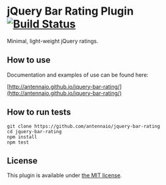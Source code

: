 # jQuery Bar Rating Plugin [![Build Status](https://img.shields.io/travis/antennaio/jquery-bar-rating/master.svg?style=flat-square)](https://travis-ci.org/antennaio/jquery-bar-rating)

Minimal, light-weight jQuery ratings.

## How to use

Documentation and examples of use can be found here:

[http://antennaio.github.io/jquery-bar-rating/](http://antennaio.github.io/jquery-bar-rating/)

## How to run tests

```
git clone https://github.com/antennaio/jquery-bar-rating
cd jquery-bar-rating
npm install
npm test
```

## License

This plugin is available under [the MIT license](http://www.opensource.org/licenses/mit-license.php).
